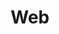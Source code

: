 ---
    title: Web
    permalink: /categories/web/
    layout: category
    author_profile: false
    taxonomy: Web
    sidebar: 
        nav: "sidebar-posts"
---